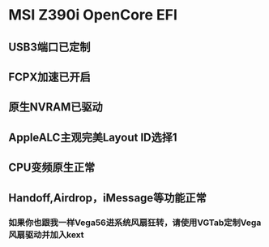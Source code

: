 # MSI Z390i OpenCore EFI<br>
## USB3端口已定制<br>
## FCPX加速已开启<br>
## 原生NVRAM已驱动<br>
## AppleALC主观完美Layout ID选择1<br>
## CPU变频原生正常<br>
## Handoff,Airdrop，iMessage等功能正常<br>
### 如果你也跟我一样Vega56进系统风扇狂转，请使用VGTab定制Vega风扇驱动并加入kext
